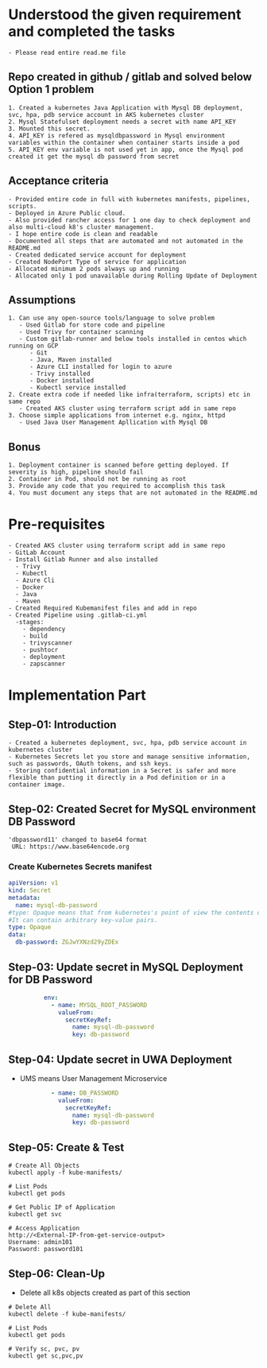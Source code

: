 # Understood the given requirement and completed the tasks
```
- Please read entire read.me file
```

## Repo created in github / gitlab and solved below Option 1 problem
```
1. Created a kubernetes Java Application with Mysql DB deployment, svc, hpa, pdb service account in AKS kubernetes cluster
2. Mysql Statefulset deployment needs a secret with name API_KEY
3. Mounted this secret.
4. API_KEY is refered as mysqldbpassword in Mysql environment variables within the container when container starts inside a pod
5. API_KEY env variable is not used yet in app, once the Mysql pod created it get the mysql db password from secret
```

## Acceptance criteria
```
- Provided entire code in full with kubernetes manifests, pipelines, scripts.
- Deployed in Azure Public cloud.
- Also provided rancher access for 1 one day to check deployment and also multi-cloud k8's cluster management.
- I hope entire code is clean and readable
- Documented all steps that are automated and not automated in the README.md
- Created dedicated service account for deployment
- Created NodePort Type of service for application
- Allocated minimum 2 pods always up and running
- Allocated only 1 pod unavailable during Rolling Update of Deployment
```

## Assumptions
```
1. Can use any open-source tools/language to solve problem
   - Used Gitlab for store code and pipeline
   - Used Trivy for container scanning
   - Custom gitlab-runner and below tools installed in centos which running on GCP
      - Git
      - Java, Maven installed
      - Azure CLI installed for login to azure 
      - Trivy installed
      - Docker installed
      - Kubectl service installed 
2. Create extra code if needed like infra(terraform, scripts) etc in same repo
   - Created AKS cluster using terraform script add in same repo
3. Choose simple applications from internet e.g. nginx, httpd
   - Used Java User Management Apllication with Mysql DB
```

## Bonus
```
1. Deployment container is scanned before getting deployed. If severity is high, pipeline should fail
2. Container in Pod, should not be running as root
3. Provide any code that you required to accomplish this task
4. You must document any steps that are not automated in the README.md
```
# Pre-requisites
```
- Created AKS cluster using terraform script add in same repo
- GitLab Account
- Install Gitlab Runner and also installed
  - Trivy
  - Kubectl
  - Azure Cli
  - Docker
  - Java
  - Maven
- Created Required Kubemanifest files and add in repo
- Created Pipeline using .gitlab-ci.yml
  -stages:
    - dependency
    - build
    - trivyscanner
    - pushtocr
    - deployment
    - zapscanner

```
# Implementation Part
## Step-01: Introduction
```
- Created a kubernetes deployment, svc, hpa, pdb service account in kubernetes cluster
- Kubernetes Secrets let you store and manage sensitive information, such as passwords, OAuth tokens, and ssh keys. 
- Storing confidential information in a Secret is safer and more flexible than putting it directly in a Pod definition or in a container image. 
```

## Step-02: Created Secret for MySQL environment DB Password  
```
'dbpassword11' changed to base64 format
 URL: https://www.base64encode.org
```

### Create Kubernetes Secrets manifest
```yml
apiVersion: v1
kind: Secret
metadata:
  name: mysql-db-password
#type: Opaque means that from kubernetes's point of view the contents of this Secret is unstructured.
#It can contain arbitrary key-value pairs. 
type: Opaque
data:
  db-password: ZGJwYXNzd29yZDEx
```
## Step-03: Update secret in MySQL Deployment for DB Password
```yml
          env:
            - name: MYSQL_ROOT_PASSWORD
              valueFrom:
                secretKeyRef:
                  name: mysql-db-password
                  key: db-password
```

## Step-04: Update secret in UWA Deployment
- UMS means User Management Microservice
```yml
            - name: DB_PASSWORD
              valueFrom:
                secretKeyRef:
                  name: mysql-db-password
                  key: db-password
```

## Step-05: Create & Test
```
# Create All Objects
kubectl apply -f kube-manifests/

# List Pods
kubectl get pods

# Get Public IP of Application
kubectl get svc

# Access Application
http://<External-IP-from-get-service-output>
Username: admin101
Password: password101
```

## Step-06: Clean-Up
- Delete all k8s objects created as part of this section
```
# Delete All
kubectl delete -f kube-manifests/

# List Pods
kubectl get pods

# Verify sc, pvc, pv
kubectl get sc,pvc,pv
```
